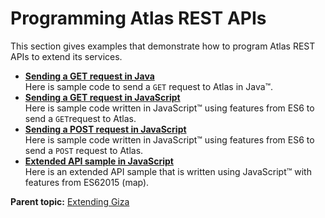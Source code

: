 # Programming Atlas REST APIs

This section gives examples that demonstrate how to program Atlas REST APIs to extend its services.

-   **[Sending a GET request in Java](../topics/getrequestinjava.md)**  
Here is sample code to send a `GET` request to Atlas in Java™.
-   **[Sending a GET request in JavaScript](../topics/getrequestsinjavascript.md)**  
Here is sample code written in JavaScript™ using features from ES6 to send a `GET`request to Atlas.
-   **[Sending a POST request in JavaScript](../topics/postrequestinjavascript.md)**  
Here is sample code written in JavaScript™ using features from ES6 to send a `POST` request to Atlas.
-   **[Extended API sample in JavaScript](../topics/extendedapisample.md)**  
Here is an extended API sample that is written using JavaScript™ with features from ES62015 \(map\).

**Parent topic:** [Extending Giza](../topics/extend.md)

